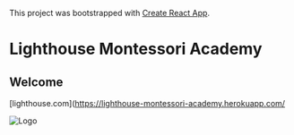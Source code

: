 This project was bootstrapped with [Create React App](https://github.com/facebook/create-react-app).

# Lighthouse Montessori Academy

## Welcome

[lighthouse.com](https://lighthouse-montessori-academy.herokuapp.com/

![Logo](Light-house-withe_clipped_rev_3.png)
